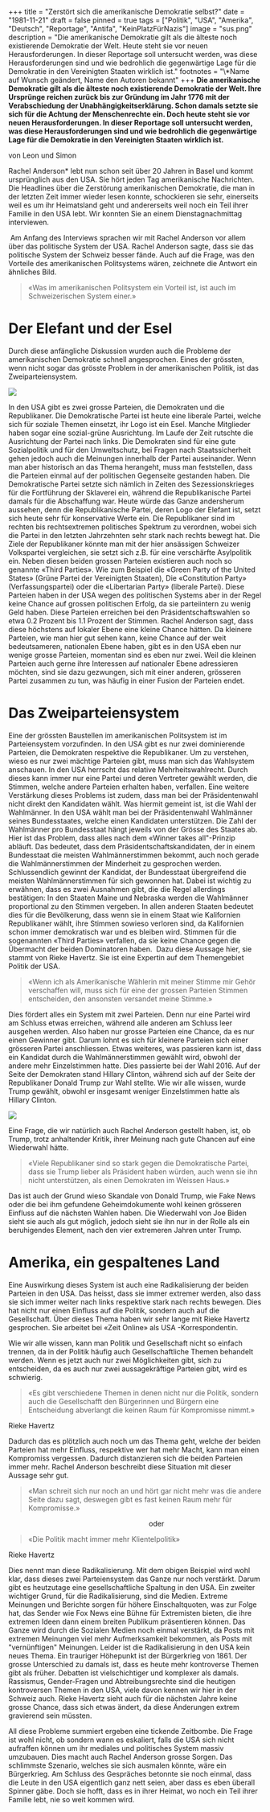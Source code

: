 +++
title = "Zerstört sich die amerikanische Demokratie selbst?"
date = "1981-11-21"
draft = false
pinned = true
tags = ["Politik", "USA", "Amerika", "Deutsch", "Reportage", "Antifa", "KeinPlatzFürNazis"]
image = "sus.png"
description = "Die amerikanische Demokratie gilt als die älteste noch existierende Demokratie der Welt. Heute steht sie vor neuen Herausforderungen. In dieser Reportage soll untersucht werden, was diese Herausforderungen sind und wie bedrohlich die gegenwärtige Lage für die Demokratie in den Vereinigten Staaten wirklich ist."
footnotes = "\\*Name auf Wunsch geändert, Name den Autoren bekannt"
+++
**Die amerikanische Demokratie gilt als die älteste noch existierende Demokratie der Welt. Ihre Ursprünge reichen zurück bis zur Gründung im Jahr 1776 mit der Verabschiedung der Unabhängigkeitserklärung. Schon damals setzte sie sich für die Achtung der Menschenrechte ein. Doch heute steht sie vor neuen Herausforderungen. In dieser Reportage soll untersucht werden, was diese Herausforderungen sind und wie bedrohlich die gegenwärtige Lage für die Demokratie in den Vereinigten Staaten wirklich ist.**

von Leon und Simon

Rachel Anderson* lebt nun schon seit über 20 Jahren in Basel und kommt ursprünglich aus den USA. Sie hört jeden Tag amerikanische Nachrichten. Die Headlines über die Zerstörung amerikanischen Demokratie, die man in der letzten Zeit immer wieder lesen konnte, schockieren sie sehr, einerseits weil es um ihr Heimatsland geht und andererseits weil noch ein Teil ihrer Familie in den USA lebt. Wir konnten Sie an einem Dienstagnachmittag interviewen. 

 Am Anfang des Interviews sprachen wir mit Rachel Anderson vor allem über das politische System der USA. Rachel Anderson sagte, dass sie das politische System der Schweiz besser fände. Auch auf die Frage, was den Vorteile des amerikanischen Politsystems wären, zeichnete die Antwort ein ähnliches Bild.

> «Was im amerikanischen Politsystem ein Vorteil ist, ist auch im Schweizerischen System einer.»

# Der Elefant und der Esel

Durch diese anfängliche Diskussion wurden auch die Probleme der amerikanischen Demokratie schnell angesprochen. Eines der grössten, wenn nicht sogar das grösste Problem in der amerikanischen Politik, ist das Zweiparteiensystem.

![](asd.png)

In den USA gibt es zwei grosse Parteien, die Demokraten und die Republikaner. Die Demokratische Partei ist heute eine liberale Partei, welche sich für soziale Themen einsetzt, ihr Logo ist ein Esel. Manche Mitglieder haben sogar eine sozial-grüne Ausrichtung. Im Laufe der Zeit rutschte die Ausrichtung der Partei nach links. Die Demokraten sind für eine gute Sozialpolitik und für den Umweltschutz, bei Fragen nach Staatssicherheit gehen jedoch auch die Meinungen innerhalb der Partei auseinander. Wenn man aber historisch an das Thema herangeht, muss man feststellen, dass die Parteien einmal auf der politischen Gegenseite gestanden haben. Die Demokratische Partei setzte sich nämlich in Zeiten des Sezessionskrieges für die Fortführung der Sklaverei ein, während die Republikanische Partei damals für die Abschaffung war. Heute würde das Ganze andersherum aussehen, denn die Republikanische Partei, deren Logo der Elefant ist, setzt sich heute sehr für konservative Werte ein. Die Republikaner sind im rechten bis rechtsextremen politisches Spektrum zu verordnen, wobei sich die Partei in den letzten Jahrzehnten sehr stark nach rechts bewegt hat. Die Ziele der Republikaner könnte man mit der hier ansässigen Schweizer Volkspartei vergleichen, sie setzt sich z.B. für eine verschärfte Asylpolitik ein. Neben diesen beiden grossen Parteien existieren auch noch so genannte «Third Parties». Wie zum Beispiel die «Green Party of the United States» (Grüne Partei der Vereinigten Staaten), Die «Constitution Party» (Verfassungspartei) oder die «Libertarian Party» (liberale Partei). Diese Parteien haben in der USA wegen des politischen Systems aber in der Regel keine Chance auf grossen politischen Erfolg, da sie parteiintern zu wenig Geld haben. Diese Parteien erreichen bei den Präsidentschaftswahlen so etwa 0.2 Prozent bis 1.1 Prozent der Stimmen. Rachel Anderson sagt, dass diese höchstens auf lokaler Ebene eine kleine Chance hätten. Da kleinere Parteien, wie man hier gut sehen kann, keine Chance auf der weit bedeutsameren, nationalen Ebene haben, gibt es in den USA eben nur wenige grosse Parteien, momentan sind es eben nur zwei. Weil die kleinen Parteien auch gerne ihre Interessen auf nationaler Ebene adressieren möchten, sind sie dazu gezwungen, sich mit einer anderen, grösseren Partei zusammen zu tun, was häufig in einer Fusion der Parteien endet.

# Das Zweiparteiensystem

Eine der grössten Baustellen im amerikanischen Politsystem ist im Parteiensystem vorzufinden. In den USA gibt es nur zwei dominierende Parteien, die Demokraten respektive die Republikaner. Um zu verstehen, wieso es nur zwei mächtige Parteien gibt, muss man sich das Wahlsystem anschauen. In den USA herrscht das relative Mehrheitswahlrecht. Durch dieses kann immer nur eine Partei und deren Vertreter gewählt werden, die Stimmen, welche andere Parteien erhalten haben, verfallen. Eine weitere Verstärkung dieses Problems ist zudem, dass man bei der Präsidentenwahl nicht direkt den Kandidaten wählt. Was hiermit gemeint ist, ist die Wahl der Wahlmänner. In den USA wählt man bei der Präsidentenwahl Wahlmänner seines Bundesstaates, welche einen Kandidaten unterstützen. Die Zahl der Wahlmänner pro Bundesstaat hängt jeweils von der Grösse des Staates ab. Hier ist das Problem, dass alles nach dem «Winner takes all"-Prinzip abläuft. Das bedeutet, dass dem Präsidentschaftskandidaten, der in einem Bundesstaat die meisten Wahlmännerstimmen bekommt, auch noch gerade die Wahlmännerstimmen der Minderheit zu gesprochen werden. Schlussendlich gewinnt der Kandidat, der Bundesstaat übergreifend die meisten Wahlmännerstimmen für sich gewonnen hat. Dabei ist wichtig zu erwähnen, dass es zwei Ausnahmen gibt, die die Regel allerdings bestätigen: In den Staaten Maine und Nebraska werden die Wahlmänner proportional zu den Stimmen vergeben. In allen anderen Staaten bedeutet dies für die Bevölkerung, dass wenn sie in einem Staat wie Kalifornien Republikaner wählt, ihre Stimmen sowieso verloren sind, da Kalifornien schon immer demokratisch war und es bleiben wird. Stimmen für die sogenannten «Third Parties» verfallen, da sie keine Chance gegen die Übermacht der beiden Dominatoren haben.  Dazu diese Aussage hier, sie stammt von Rieke Havertz. Sie ist eine Expertin auf dem Themengebiet Politik der USA. 

> «Wenn ich als Amerikanische Wählerin mit meiner Stimme mir Gehör verschaffen will, muss sich für eine der grossen Parteien Stimmen entscheiden, den ansonsten versandet meine Stimme.»

Dies fördert alles ein System mit zwei Parteien. Denn nur eine Partei wird am Schluss etwas erreichen, während alle anderen am Schluss leer ausgehen werden. Also haben nur grosse Parteien eine Chance, da es nur einen Gewinner gibt. Darum lohnt es sich für kleinere Parteien sich einer grösseren Partei anschliessen. Etwas weiteres, was passieren kann ist, dass ein Kandidat durch die Wahlmännerstimmen gewählt wird, obwohl der andere mehr Einzelstimmen hatte. Dies passierte bei der Wahl 2016. Auf der Seite der Demokraten stand Hillary Clinton, während sich auf der Seite der Republikaner Donald Trump zur Wahl stellte. Wie wir alle wissen, wurde Trump gewählt, obwohl er insgesamt weniger Einzelstimmen hatte als Hillary Clinton.  

![](fasd.png)

Eine Frage, die wir natürlich auch Rachel Anderson gestellt haben, ist, ob Trump, trotz anhaltender Kritik, ihrer Meinung nach gute Chancen auf eine Wiederwahl hätte.

> «Viele Republikaner sind so stark gegen die Demokratische Partei, dass sie Trump lieber als Präsident haben würden, auch wenn sie ihn nicht unterstützen, als einen Demokraten im Weissen Haus.»

Das ist auch der Grund wieso Skandale von Donald Trump, wie Fake News oder die bei ihm gefundene Geheimdokumente wohl keinen grösseren Einfluss auf die nächsten Wahlen haben. Die Wiederwahl von Joe Biden sieht sie auch als gut möglich, jedoch sieht sie ihn nur in der Rolle als ein beruhigendes Element, nach den vier extremeren Jahren unter Trump.

# Amerika, ein gespaltenes Land

Eine Auswirkung dieses System ist auch eine Radikalisierung der beiden Parteien in den USA. Das heisst, dass sie immer extremer werden, also dass sie sich immer weiter nach links respektive stark nach rechts bewegen. Dies hat nicht nur einen Einfluss auf die Politik, sondern auch auf die Gesellschaft. Über dieses Thema haben wir sehr lange mit Rieke Havertz gesprochen. Sie arbeitet bei «Zeit Online»  als USA -Korrespondentin. 

Wie wir alle wissen, kann man Politik und Gesellschaft nicht so einfach trennen, da in der Politik häufig auch Gesellschaftliche Themen behandelt werden. Wenn es jetzt auch nur zwei Möglichkeiten gibt, sich zu entscheiden, da es auch nur zwei aussagekräftige Parteien gibt, wird es schwierig.

> «Es gibt verschiedene Themen in denen nicht nur die Politik, sondern auch die Gesellschafft den Bürgerinnen und Bürgern eine Entscheidung abverlangt die keinen Raum für Kompromisse nimmt.»

Rieke Havertz

Dadurch das es plötzlich auch noch um das Thema geht, welche der beiden Parteien hat mehr Einfluss, respektive wer hat mehr Macht, kann man einen Kompromiss vergessen. Dadurch distanzieren sich die beiden Parteien immer mehr. Rachel Anderson beschreibt diese Situation mit dieser Aussage sehr gut.

> «Man schreit sich nur noch an und hört gar nicht mehr was die andere Seite dazu sagt, deswegen gibt es fast keinen Raum mehr für Kompromisse.»

                                                                       oder

> «Die Politik macht immer mehr Klientelpolitik»

Rieke Havertz

Dies nennt man diese Radikalisierung. Mit dem obigen Beispiel wird wohl klar, dass dieses zwei Parteiensystem das Ganze nur noch verstärkt. Darum gibt es heutzutage eine gesellschaftliche Spaltung in den USA. Ein zweiter wichtiger Grund, für die Radikalisierung, sind die Medien. Extreme Meinungen und Berichte sorgen für höhere Einschaltquoten, was zur Folge hat, das Sender wie Fox News eine Bühne für Extremisten bieten, die ihre extremen Ideen dann einem breiten Publikum präsentieren können. Das Ganze wird durch die Sozialen Medien noch einmal verstärkt, da Posts mit extremen Meinungen viel mehr Aufmerksamkeit bekommen, als Posts mit "vernünftigen" Meinungen. Leider ist die Radikalisierung in den USA kein neues Thema. Ein trauriger Höhepunkt ist der Bürgerkrieg von 1861. Der grosse Unterschied zu damals ist, dass es heute mehr kontroverse Themen gibt als früher. Debatten ist vielschichtiger und komplexer als damals. Rassismus, Gender-Fragen und Abtreibungsrechte sind die heutigen kontroversen Themen in den USA, viele davon kennen wir hier in der Schweiz auch. Rieke Havertz sieht auch für die nächsten Jahre keine grosse Chance, dass sich etwas ändert, da diese Änderungen extrem gravierend sein müssten.

All diese Probleme summiert ergeben eine tickende Zeitbombe. Die Frage ist wohl nicht, ob sondern wann es eskaliert, falls die USA sich nicht aufraffen können um ihr mediales und politisches System massiv umzubauen. Dies macht auch Rachel Anderson grosse Sorgen. Das schlimmste Szenario, welches sie sich ausmalen könnte, wäre ein Bürgerkrieg. Am Schluss des Gespräches betonnte sie noch einmal, dass die Leute in den USA eigentlich ganz nett seien, aber dass es eben überall Spinner gäbe. Doch sie hofft, dass es in ihrer Heimat, wo noch ein Teil ihrer Familie lebt, nie so weit kommen wird.
